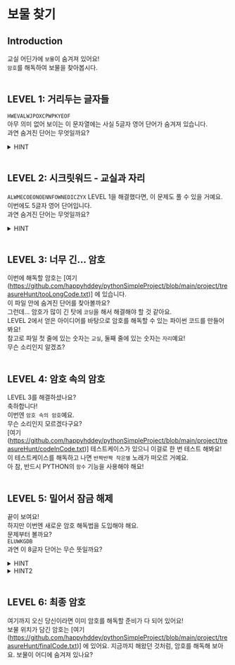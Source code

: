 # 보물 찾기

## Introduction
교실 어딘가에 `보물`이 숨겨져 있어요!  
`암호`를 해독하여 보물을 찾아봅시다.  
<br>

## LEVEL 1: 거리두는 글자들
`HWEVALWJPOXCPWPKYEOF`  
아무 의미 없어 보이는 이 문자열에는 사실 5글자 영어 단어가 숨겨져 있습니다.  
과연 숨겨진 단어는 무엇일까요?  
<details><summary>HINT</summary>
글자들이 거리를 두고 있다는 게 어떤 뜻일까요?
</details>
<br>

## LEVEL 2: 시크릿워드 - 교실과 자리
`ALWMECOEONOENNFOWNEDICZYX`
LEVEL 1을 해결했다면, 이 문제도 풀 수 있을 거예요.  
이번에도 5글자 영어 단어입니다.  
과연 숨겨진 단어는 무엇일까요?  
<details><summary>HINT</summary>
어제 학교에서 화장실을 갔다가 교실에 돌아왔는데, 내 자리에 누가 앉아있더라? 근데 알고 봤더니 내가 옆교실에 들어갔더라고.  
</details>
<br>

## LEVEL 3: 너무 긴... 암호
이번에 해독할 암호는 [여기(https://github.com/happyhddey/pythonSimpleProject/blob/main/project/treasureHunt/tooLongCode.txt)] 에 있습니다.  
이 파일 안에 숨겨진 단어를 찾아볼까요?  
그런데... 암호가 많이 긴 탓에 `코딩`을 해서 해결해야 할 것 같아요.  
LEVEL 2에서 얻은 아이디어를 바탕으로 암호를 해독할 수 있는 파이썬 코드를 만들어봐요!  
참고로 파일 첫 줄에 있는 숫자는 `교실`, 둘째 줄에 있는 숫자는 `자리`예요!  
무슨 소리인지 알겠죠?  
<br>

## LEVEL 4: 암호 속의 암호
LEVEL 3를 해결하셨나요?  
축하합니다!  
이번엔 `암호 속의 암호`예요.  
무슨 소리인지 모르겠다구요?  
[여기(https://github.com/happyhddey/pythonSimpleProject/blob/main/project/treasureHunt/codeInCode.txt)] 테스트케이스가 있으니 이걸로 한 번 테스트 해봐요!  
이 테스트케이스를 해독하고 나면 `반짝반짝 작은별` 노래가 떠오르 거예요.  
아 참, 반드시 PYTHON의 `함수` 기능을 사용해야 해요!  
<br>

## LEVEL 5: 밀어서 잠금 해제
끝이 보여요!  
하지만 이번엔 새로운 암호 해독법을 도입해야 해요.  
문제부터 볼까요?  
`ELUWKGDB`  
과연 이 8글자 단어는 무슨 뜻일까요?  
<details><summary>HINT</summary>
밀어서 잠금 해제? 뭘 어떻게 밀라는 말일까요?
</details>
<details><summary>HINT2</summary>
제가 볼 땐... 3번 민 것 같아요.
</details>
<br>

## LEVEL 6: 최종 암호
여기까지 오신 당신이라면 이미 암호를 해독할 준비가 다 되어 있어요!  
보물 위치가 담긴 암호는 [여기(https://github.com/happyhddey/pythonSimpleProject/blob/main/project/treasureHunt/finalCode.txt)] 에 있어요.
지금까지 해왔던 것처럼, 암호를 해독해 보아요.
보물이 어디에 숨겨져 있나요?
<br>
<br>
<br>

